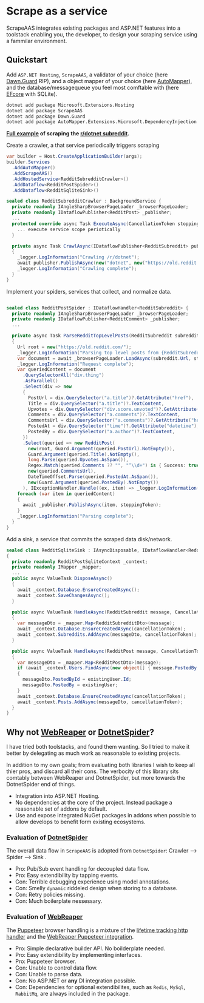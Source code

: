 # Scrape as a service

ScrapeAAS integrates existing packages and ASP.NET features into a toolstack enabling you, the developer, to design your scraping service using a fammilar environment.

## Quickstart

Add `ASP.NET Hosting`, `ScrapeAAS`, a validator of your choice (here [Dawn.Guard](https://github.com/safakgur/guard) RIP), and a object mapper of your choice (here [AutoMapper](https://automapper.org/)), and the database/messagequeue you feel most comftable with (here [EFcore](https://learn.microsoft.com/en-us/ef/core/get-started/overview/first-app?tabs=netcore-cli) with SQLite).

```bash
dotnet add package Microsoft.Extensions.Hosting
dotnet add package ScrapeAAS
dotnet add package Dawn.Guard
dotnet add package AutoMapper.Extensions.Microsoft.DependencyInjection
```

**[Full example](./examples/RedditDotnetScraper/) of scraping the [r/dotnet subreddit](https://old.reddit.com/r/dotnet).**

Create a crawler, a that service periodically triggers scraping

```csharp
var builder = Host.CreateApplicationBuilder(args);
builder.Services
  .AddAutoMapper()
  .AddScrapeAAS()
  .AddHostedService<RedditSubredditCrawler>()
  .AddDataflow<RedditPostSpider>()
  .AddDataflow<RedditSqliteSink>()

sealed class RedditSubredditCrawler : BackgroundService {
  private readonly IAngleSharpBrowserPageLoader _browserPageLoader;
  private readonly IDataflowPublisher<RedditPost> _publisher;
  ...
  protected override async Task ExecuteAsync(CancellationToken stoppingToken) {
    ... execute service scope periotically
  }

  private async Task CrawlAsync(IDataflowPublisher<RedditSubreddit> publisher, CancellationToken stoppingToken)
  {
    _logger.LogInformation("Crawling /r/dotnet");
    await publisher.PublishAsync(new("dotnet", new("https://old.reddit.com/r/dotnet")), stoppingToken);
    _logger.LogInformation("Crawling complete");
  }
}
```

Implement your spiders, services that collect, and normalize data.

```csharp

sealed class RedditPostSpider : IDataflowHandler<RedditSubreddit> {
  private readonly IAngleSharpBrowserPageLoader _browserPageLoader;
  private readonly IDataflowPublisher<RedditComment> _publisher;
  ...

  private async Task ParseRedditTopLevelPosts(RedditSubreddit subreddit, CancellationToken stoppingToken)
  {
    Url root = new("https://old.reddit.com/");
    _logger.LogInformation("Parsing top level posts from {RedditSubreddit}", subreddit);
    var document = await _browserPageLoader.LoadAsync(subreddit.Url, stoppingToken);
    _logger.LogInformation("Request complete");
    var queriedContent = document
      .QuerySelectorAll("div.thing")
      .AsParallel()
      .Select(div => new
      {
        PostUrl = div.QuerySelector("a.title")?.GetAttribute("href"),
        Title = div.QuerySelector("a.title")?.TextContent,
        Upvotes = div.QuerySelector("div.score.unvoted")?.GetAttribute("title"),
        Comments = div.QuerySelector("a.comments")?.TextContent,
        CommentsUrl = div.QuerySelector("a.comments")?.GetAttribute("href"),
        PostedAt = div.QuerySelector("time")?.GetAttribute("datetime"),
        PostedBy = div.QuerySelector("a.author")?.TextContent,
      })
      .Select(queried => new RedditPost(
        new(root, Guard.Argument(queried.PostUrl).NotEmpty()),
        Guard.Argument(queried.Title).NotEmpty(),
        long.Parse(queried.Upvotes.AsSpan()),
        Regex.Match(queried.Comments ?? "", "^\\d+") is { Success: true } commentCount ? long.Parse(commentCount.Value) : 0,
        new(queried.CommentsUrl),
        DateTimeOffset.Parse(queried.PostedAt.AsSpan()),
        new(Guard.Argument(queried.PostedBy).NotEmpty())
      ), IExceptionHandler.Handle((ex, item) => _logger.LogInformation(ex, "Failed to parse {RedditTopLevelPostBrief}", item)));
    foreach (var item in queriedContent)
    {
      await _publisher.PublishAsync(item, stoppingToken);
    }
    _logger.LogInformation("Parsing complete");
  }
}
```

Add a sink, a service that commits the scraped data disk/network.

```csharp
sealed class RedditSqliteSink : IAsyncDisposable, IDataflowHandler<RedditSubreddit>, IDataflowHandler<RedditPost>
{
  private readonly RedditPostSqliteContext _context;
  private readonly IMapper _mapper;
  ...
  public async ValueTask DisposeAsync()
  {
    await _context.Database.EnsureCreatedAsync();
    await _context.SaveChangesAsync();
  }

  public async ValueTask HandleAsync(RedditSubreddit message, CancellationToken cancellationToken = default)
  {
    var messageDto = _mapper.Map<RedditSubredditDto>(message);
    await _context.Database.EnsureCreatedAsync(cancellationToken);
    await _context.Subreddits.AddAsync(messageDto, cancellationToken);
  }

  public async ValueTask HandleAsync(RedditPost message, CancellationToken cancellationToken = default)
  {
    var messageDto = _mapper.Map<RedditPostDto>(message);
    if (await _context.Users.FindAsync(new object[] { message.PostedBy.Id }, cancellationToken) is { } existingUser)
    {
      messageDto.PostedById = existingUser.Id;
      messageDto.PostedBy = existingUser;
    }
    await _context.Database.EnsureCreatedAsync(cancellationToken);
    await _context.Posts.AddAsync(messageDto, cancellationToken);
  }
}
```

## Why not [WebReaper](https://github.com/pavlovtech/WebReaper) or [DotnetSpider](https://github.com/dotnetcore/DotnetSpider)?

I have tried both toolstacks, and found them wanting. So I tried to make it better by delegating as much work as reasonable to existing projects.

In addition to my own goals; from evaluating both libraries I wish to keep all thier pros, and discard all their cons.
The verbocity of this library sits comtably between WebReaper and DotnetSpider, but more towards the DotnetSpider end of things.

- Integration into ASP.NET Hosting.
- No dependencies at the core of the project. Instead package a reasonable set of addons by default.
- Use and expose integrated NuGet packages in addons when possible to allow develops to benefit form existing ecosystems.

### Evaluation of [DotnetSpider](https://github.com/dotnetcore/DotnetSpider)

The overall data flow in `ScrapeAAS` is adopted from `DotnetSpider`: Crawler --> Spider --> Sink .

- Pro: Pub/Sub event handling for decoupled data flow.
- Pro: Easy extendibility by tapping events.
- Con: Terrible debugging experience using model annotations.
- Con: Smelly `dynamic` riddeled design when storing to a database.
- Con: Retry policies missing.
- Con: Much boilerplate nessessary.

### Evaluation of [WebReaper](https://github.com/pavlovtech/WebReaper)

The [Puppeteer](https://pptr.dev/) browser handling is a mixture of the [lifetime tracking http handler](https://source.dot.net/#Microsoft.Extensions.Http/DefaultHttpClientFactory.cs) and the [WebReaper Puppeteer integration](https://github.com/pavlovtech/WebReaper/blob/master/WebReaper/Core/Loaders/Concrete/PuppeteerPageLoader.cs).

- Pro: Simple declarative builder API. No boilderplate needed.
- Pro: Easy extendibility by implementing interfaces.
- Pro: Puppeteer browser.
- Con: Unable to control data flow.
- Con: Unable to parse data.
- Con: No ASP.NET or **any** DI integration possible.
- Con: Dependencies for optional extendibilites, such as `Redis`, `MySql`, `RabbitMq`, are always included in the package.
